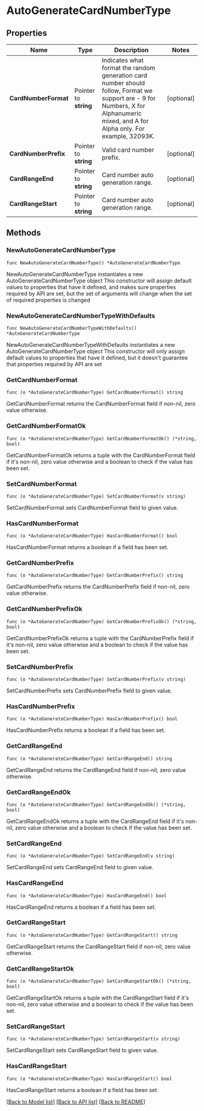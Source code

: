 # AutoGenerateCardNumberType

## Properties

Name | Type | Description | Notes
------------ | ------------- | ------------- | -------------
**CardNumberFormat** | Pointer to **string** | Indicates what format the random generation card number should follow, Format we support are - 9 for Numbers, X for Alphanumeric mixed, and A for Alpha only. For example, 32093K. | [optional] 
**CardNumberPrefix** | Pointer to **string** | Valid card number prefix. | [optional] 
**CardRangeEnd** | Pointer to **string** | Card number auto generation range. | [optional] 
**CardRangeStart** | Pointer to **string** | Card number auto generation range. | [optional] 

## Methods

### NewAutoGenerateCardNumberType

`func NewAutoGenerateCardNumberType() *AutoGenerateCardNumberType`

NewAutoGenerateCardNumberType instantiates a new AutoGenerateCardNumberType object
This constructor will assign default values to properties that have it defined,
and makes sure properties required by API are set, but the set of arguments
will change when the set of required properties is changed

### NewAutoGenerateCardNumberTypeWithDefaults

`func NewAutoGenerateCardNumberTypeWithDefaults() *AutoGenerateCardNumberType`

NewAutoGenerateCardNumberTypeWithDefaults instantiates a new AutoGenerateCardNumberType object
This constructor will only assign default values to properties that have it defined,
but it doesn't guarantee that properties required by API are set

### GetCardNumberFormat

`func (o *AutoGenerateCardNumberType) GetCardNumberFormat() string`

GetCardNumberFormat returns the CardNumberFormat field if non-nil, zero value otherwise.

### GetCardNumberFormatOk

`func (o *AutoGenerateCardNumberType) GetCardNumberFormatOk() (*string, bool)`

GetCardNumberFormatOk returns a tuple with the CardNumberFormat field if it's non-nil, zero value otherwise
and a boolean to check if the value has been set.

### SetCardNumberFormat

`func (o *AutoGenerateCardNumberType) SetCardNumberFormat(v string)`

SetCardNumberFormat sets CardNumberFormat field to given value.

### HasCardNumberFormat

`func (o *AutoGenerateCardNumberType) HasCardNumberFormat() bool`

HasCardNumberFormat returns a boolean if a field has been set.

### GetCardNumberPrefix

`func (o *AutoGenerateCardNumberType) GetCardNumberPrefix() string`

GetCardNumberPrefix returns the CardNumberPrefix field if non-nil, zero value otherwise.

### GetCardNumberPrefixOk

`func (o *AutoGenerateCardNumberType) GetCardNumberPrefixOk() (*string, bool)`

GetCardNumberPrefixOk returns a tuple with the CardNumberPrefix field if it's non-nil, zero value otherwise
and a boolean to check if the value has been set.

### SetCardNumberPrefix

`func (o *AutoGenerateCardNumberType) SetCardNumberPrefix(v string)`

SetCardNumberPrefix sets CardNumberPrefix field to given value.

### HasCardNumberPrefix

`func (o *AutoGenerateCardNumberType) HasCardNumberPrefix() bool`

HasCardNumberPrefix returns a boolean if a field has been set.

### GetCardRangeEnd

`func (o *AutoGenerateCardNumberType) GetCardRangeEnd() string`

GetCardRangeEnd returns the CardRangeEnd field if non-nil, zero value otherwise.

### GetCardRangeEndOk

`func (o *AutoGenerateCardNumberType) GetCardRangeEndOk() (*string, bool)`

GetCardRangeEndOk returns a tuple with the CardRangeEnd field if it's non-nil, zero value otherwise
and a boolean to check if the value has been set.

### SetCardRangeEnd

`func (o *AutoGenerateCardNumberType) SetCardRangeEnd(v string)`

SetCardRangeEnd sets CardRangeEnd field to given value.

### HasCardRangeEnd

`func (o *AutoGenerateCardNumberType) HasCardRangeEnd() bool`

HasCardRangeEnd returns a boolean if a field has been set.

### GetCardRangeStart

`func (o *AutoGenerateCardNumberType) GetCardRangeStart() string`

GetCardRangeStart returns the CardRangeStart field if non-nil, zero value otherwise.

### GetCardRangeStartOk

`func (o *AutoGenerateCardNumberType) GetCardRangeStartOk() (*string, bool)`

GetCardRangeStartOk returns a tuple with the CardRangeStart field if it's non-nil, zero value otherwise
and a boolean to check if the value has been set.

### SetCardRangeStart

`func (o *AutoGenerateCardNumberType) SetCardRangeStart(v string)`

SetCardRangeStart sets CardRangeStart field to given value.

### HasCardRangeStart

`func (o *AutoGenerateCardNumberType) HasCardRangeStart() bool`

HasCardRangeStart returns a boolean if a field has been set.


[[Back to Model list]](../README.md#documentation-for-models) [[Back to API list]](../README.md#documentation-for-api-endpoints) [[Back to README]](../README.md)


